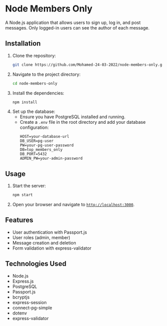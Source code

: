 # Node Members Only

A Node.js application that allows users to sign up, log in, and post messages. Only logged-in users can see the author of each message.

## Installation

1. Clone the repository:
   ```sh
   git clone https://github.com/Mohamed-24-03-2022/node-members-only.git
   ```
2. Navigate to the project directory:
   ```sh
   cd node-members-only
   ```
3. Install the dependencies:
   ```sh
   npm install
   ```
4. Set up the database:
   - Ensure you have PostgreSQL installed and running.
   - Create a `.env` file in the root directory and add your database configuration:
     ```
     HOST=your-database-url
     DB_USER=pg-user
     PW=your-pg-user-password
     DB=top_members_only
     DB_PORT=5432
     ADMIN_PW=your-admin-password
     ```

## Usage

1. Start the server:
   ```sh
   npm start
   ```
2. Open your browser and navigate to [`http://localhost:3000`](http://localhost:3000).

## Features

- User authentication with Passport.js
- User roles (admin, member)
- Message creation and deletion
- Form validation with express-validator

## Technologies Used

- Node.js
- Express.js
- PostgreSQL
- Passport.js
- bcryptjs
- express-session
- connect-pg-simple
- dotenv
- express-validator
